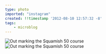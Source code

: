 ```yaml
---
type: photo
imported: "instagram"
created: !!timestamp '2012-08-10 12:57:32 -8'
tags:
    - microblog
---
```

![Out marking the Squamish 50 course](/media/images/photos/2012/08/9b8606c2fba39f644d897246c570ba49.jpg)
![Out marking the Squamish 50 course](/media/images/photos/2012/08/9ac31e40c254400fe568a67af8e38828.jpg)

